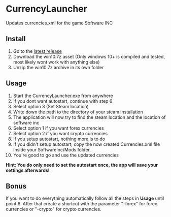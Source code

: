 # CurrencyLauncher
 Updates currencies.xml for the game Software INC

## Install
1) Go to the [latest release](https://github.com/daredloco/CurrencyLauncher/releases/latest)
2) Download the win10.7z asset (Only windows 10+ is compiled and tested, most likely wont work with anything else)
3) Unzip the win10.7z archive in its own folder
   
## Usage
1) Start the CurrencyLauncher.exe from anywhere
2) If you dont want autostart, continue with step 6
3) Select option 3 (Set Steam location)
4) Write down the path to the directory of your steam installation
5) The application will now try to find the steam location and the location of software inc
6) Select option 1 if you want forex currencies
7) Select option 2 if you want crypto currencies
8) If you setup autostart, nothing more is to do
9) If you didn't setup autostart, copy the now created Currencies.xml file inside your SoftwareInc/Mods folder.
10) You're good to go and use the updated currencies

**Hint: You do only need to set the autostart once, the app will save your settings afterwards!**

## Bonus
If you want to do everything automatically follow all the steps in **Usage** until point 6. After that create a shortcut with the parameter "-forex" for forex currencies or "-crypto" for crypto currencies.
